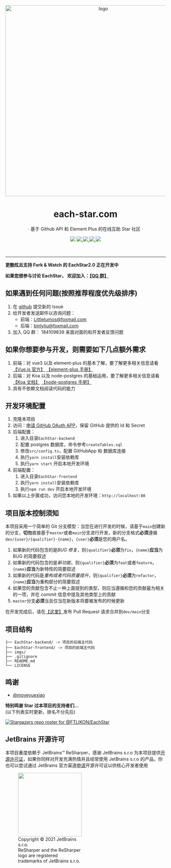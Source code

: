 <div align="center">
    <img align="center" src="https://github.com/FTLIKON/EachStar/blob/main/imgs/EachStar.png" alt="logo" width="600">
    <h1 href="www.each-star.com" align="center">each-star.com</h1>
    <p align="center">· 基于 Github API 和 Element Plus 的在线互助 Star 社区 ·</p>
    <p align="center">
        <img src="https://img.shields.io/github/stars/FTLIKON/EachStar?color=red&style=flat-square">
        <a href="mailto:3147983767@qq.com">
            <img src="https://img.shields.io/static/v1?label=contact%20me&message=email&color=green&style=flat-square">
        </a>
        <a href="https://qm.qq.com/cgi-bin/qm/qr?k=r2jN9fZaagH6qcLVb-QglnYWNPpKMPA6&jump_from=webapi&authKey=Ye43FWw3UiCdZ4bar3EY+qerAgjLHm3uC5xs2DWmeuuO9QeBV26bxaxCPC3YxM6H" target="_blank">
            <img src="https://img.shields.io/static/v1?label=chatting&message=qq&color=blue&style=flat-square">
        </a>
        <a href="https://github.com/FTLIKON/EachStar/blob/master/LICENSE" target="_blank">
            <img src="https://img.shields.io/static/v1?label=license&message=GPL-3.0&color=orange&style=flat-square">
        </a>
        <a href="https://github.com/FTLIKON/EachStar/issues/new/choose" target="_blank">
            <img src="https://img.shields.io/static/v1?label=feedback&message=issues&color=pink&style=flat-square">
        </a>
    </p>
    </br>
</div>

---

**更酷炫且支持 Fork & Watch 的 EachStar2.0 正在开发中**

**如果您想参与讨论 EachStar， 欢迎加入：[【QQ 群】](https://qm.qq.com/cgi-bin/qm/qr?k=r2jN9fZaagH6qcLVb-QglnYWNPpKMPA6&jump_from=webapi&authKey=Ye43FWw3UiCdZ4bar3EY+qerAgjLHm3uC5xs2DWmeuuO9QeBV26bxaxCPC3YxM6H)**

## 如果遇到任何问题(按照推荐程度优先级排序)

1. 在 [github](https://github.com/FTLIKON/EachStar/issues/new) 提交新的 Issue
2. 给开发者发送邮件以咨询问题：
   - 前端：[Littlelumos@foxmail.com](mailto:Littlelumos@foxmail.com)
   - 后端：[binlyliu@foxmail.com](mailto:binlyliu@foxmail.com)
3. 加入 QQ 群： 184109839 来面对面的和开发者反馈问题

## 如果你想要参与开发，则需要如下几点额外需求

1. 前端：对 vue3 以及 element-plus 的基本了解，要了解更多相关信息请看 [【Vue.js 官方】](https://cn.vuejs.org/guide/introduction.html) [【element-plus 手册】](https://element-plus.gitee.io/zh-CN/)
2. 后端：对 Koa 以及 node-postgres 的基础运用，要了解更多相关信息请看 [【Koa 文档】](https://koa.bootcss.com/) [【node-postgres 手册】](https://node-postgres.com/)
3. 具有不依赖文档阅读代码的能力

## 开发环境配置

1. 克隆本项目
2. 访问：[申请 GitHub OAuth APP](https://github.com/settings/applications/new)，保留 GitHub 提供的 Id 和 Secret
3. 后端配置：
   1. 进入目录`EachStar-backend`
   2. 配置 postgres 数据库，命令参考`createTables.sql`
   3. 修改`src/config.ts`，配置 GitHubApp 和 数据库连接
   4. 执行`yarn install`安装依赖库
   5. 执行`yarn start` 开启本地开发环境
4. 前端配置：
   1. 进入目录`EachStar-frontend`
   2. 执行`yarn install`安装依赖库
   3. 执行`npm run dev` 开启本地开发环境
5. 如果以上步骤成功，访问您本地的开发环境：`http://localhost:80`

## 项目版本控制须知

本项目采用一个简单的 Git 分支模型：当您在进行开发的时候，请基于`main`创建新的分支，**切勿**直接基于`master`或者`main`分支进行开发，新的分支格式**必须**遵循`dev/{user}/{qualifier}-{name}`，`{user}`**必须**是您的用户名。

1. 如果新的代码包含的是*BUG 修复*，则`{qualifier}`**必须**为`fix`，`{name}`**应当**为 BUG 的简要叙述
2. 如果新的代码包含的是*新功能*，则`{qualifier}`**必须**为`feat`或者`feature`，`{name}`**应当**为新特性的简要叙述
3. 如果新的代码是*重构或者代码质量提升*，则`{qualifier}`**必须**为`refactor`，`{name}`**应当**为重构部分的简要叙述
4. 如果您的贡献包含不止一种上面提到的类型，则应当遵循和您的贡献最为相关的一项，并在 commit 信息中提及其他类型上的贡献
5. `master`分支**必须**当且仅当在新版本将要被发布的时候更新

在开发完成后，请在[【这里】](https://github.com/FTLIKON/EachStar/pulls)发布 Pull Request 请求合并到`dev/main`分支

## 项目结构

```
├── EachStar-backend/ -> 项目的后端主代码
├── EachStar-frontend/ -> 项目的前端主代码
├── imgs/
├── .gitignore
├── README.md
└── LICENSE
```

## 鸣谢

- [@moyeyuexiao](https://github.com/moyeyuexiao)

**特别鸣谢 Star 过本项目的支持者们...**  
(以下列表实时更新，排名不分先后)

[![Stargazers repo roster for @FTLIKON/EachStar](https://reporoster.com/stars/notext/FTLIKON/EachStar)](https://github.com/FTLIKON/EachStar/stargazers)

## JetBrains 开源许可

本项目重度依赖于 JetBrains™ ReSharper，感谢 JetBrains s.r.o 为本项目提供[开源许可证](https://www.jetbrains.com/community/opensource/#support)，如果你同样对开发充满热情并且经常使用 JetBrains s.r.o 的产品，你也可以尝试通过 JetBrains 官方渠道[申请](https://www.jetbrains.com/shop/eform/opensource)开源许可证以供核心开发者使用

<figure style="width: min-content">
    <img src="https://resources.jetbrains.com/storage/products/company/brand/logos/ReSharper_icon.png" width="200" height="200">
    <figcaption>Copyright © 2021 JetBrains s.r.o. </br>ReSharper and the ReSharper logo are registered trademarks of JetBrains s.r.o.</figcaption>
</figure>
